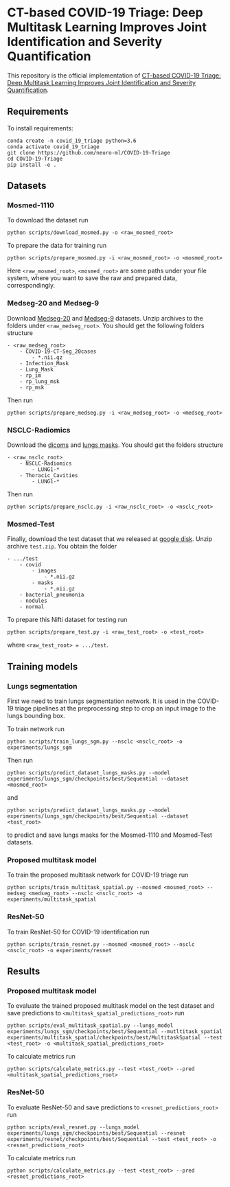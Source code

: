 # CT-based COVID-19 Triage: Deep Multitask Learning Improves Joint Identification and Severity Quantification

This repository is the official implementation of [CT-based COVID-19 Triage: Deep Multitask Learning Improves Joint Identification and Severity Quantification]().

## Requirements

To install requirements:

```
conda create -n covid_19_triage python=3.6
conda activate covid_19_triage
git clone https://github.com/neuro-ml/COVID-19-Triage
cd COVID-19-Triage
pip install -e .
```

## Datasets
### Mosmed-1110
To download the dataset run
```
python scripts/download_mosmed.py -o <raw_mosmed_root>
```
To prepare the data for training run
```
python scripts/prepare_mosmed.py -i <raw_mosmed_root> -o <mosmed_root>
```
Here `<raw_mosmed_root>`, `<mosmed_root>` are some paths under your file system, where you want to save the raw and prepared data, correspondingly.

### Medseg-20 and Medseg-9
Download [Medseg-20](http://medicalsegmentation.com/covid19/) and [Medseg-9](https://zenodo.org/record/3757476#.Xp0FhB9fgUE) datasets. Unzip archives to the folders under `<raw_medseg_root>`. You should get the following folders structure
```
- <raw_medseg_root>
    - COVID-19-CT-Seg_20cases
        - *.nii.gz
    - Infection_Mask
    - Lung_Mask
    - rp_im
    - rp_lung_msk
    - rp_msk
```
Then run
```
python scripts/prepare_medseg.py -i <raw_medseg_root> -o <medseg_root>
```

### NSCLC-Radiomics
Download the [dicoms](https://wiki.cancerimagingarchive.net/display/Public/NSCLC-Radiomics) and [lungs masks](https://wiki.cancerimagingarchive.net/pages/viewpage.action?pageId=68551327). You should get the
folders structure
```
- <raw_nsclc_root>
    - NSCLC-Radiomics
        - LUNG1-*
    - Thoracic_Cavities
        - LUNG1-*
```
Then run
```
python scripts/prepare_nsclc.py -i <raw_nsclc_root> -o <nsclc_root>
```

### Mosmed-Test
Finally, download the test dataset that we released at [google disk](). Unzip archive `test.zip`. You obtain the folder
```
- .../test
    - covid
        - images
            - *.nii.gz
        - masks
            - *.nii.gz
    - bacterial_pneumonia
    - nodules
    - normal
```
To prepare this Nifti dataset for testing run
```
python scripts/prepare_test.py -i <raw_test_root> -o <test_root>
```
where `<raw_test_root> = .../test`.

## Training models

### Lungs segmentation
First we need to train lungs segmentation network. It is used in the COVID-19 triage pipelines at the preprocessing step to crop an input image to the lungs bounding box.

To train network run
```
python scripts/train_lungs_sgm.py --nsclc <nsclc_root> -o experiments/lungs_sgm
```
Then run 
```
python scripts/predict_dataset_lungs_masks.py --model experiments/lungs_sgm/checkpoints/best/Sequential --dataset <mosmed_root>
```
and
```
python scripts/predict_dataset_lungs_masks.py --model experiments/lungs_sgm/checkpoints/best/Sequential --dataset <test_root>
```
to predict and save lungs masks for the Mosmed-1110 and Mosmed-Test datasets.

### Proposed multitask model

To train the proposed multitask network for COVID-19 triage run

```
python scripts/train_multitask_spatial.py --mosmed <mosmed_root> --medseg <medseg_root> --nsclc <nsclc_root> -o experiments/multitask_spatial
```

### ResNet-50
To train ResNet-50 for COVID-19 identification run
```
python scripts/train_resnet.py --mosmed <mosmed_root> --nsclc <nsclc_root> -o experiments/resnet
```

## Results

### Proposed multitask model
To evaluate the trained proposed multitask model on the test dataset and save predictions to `<multitask_spatial_predictions_root>` run
```
python scripts/eval_multitask_spatial.py --lungs_model experiments/lungs_sgm/checkpoints/best/Sequential --mutltitask_spatial experiments/multitask_spatial/checkpoints/best/MultitaskSpatial --test <test_root> -o <multitask_spatial_predictions_root>
```
To calculate metrics run
```
python scripts/calculate_metrics.py --test <test_root> --pred <multitask_spatial_predictions_root>
```

### ResNet-50
To evaluate ResNet-50 and save predictions to `<resnet_predictions_root>` run
```
python scripts/eval_resnet.py --lungs_model experiments/lungs_sgm/checkpoints/best/Sequential --resnet experiments/resnet/checkpoints/best/Sequential --test <test_root> -o <resnet_predictions_root>
```
To calculate metrics run
```
python scripts/calculate_metrics.py --test <test_root> --pred <resnet_predictions_root>
```
